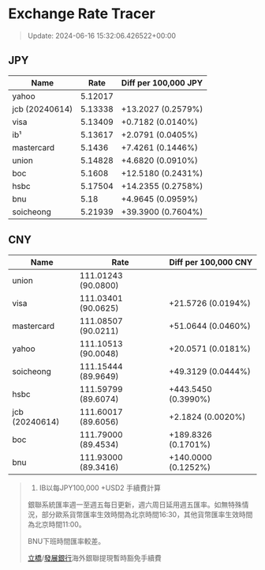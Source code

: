 # Exchange Rate Tracer

> Update: 2024-06-16 15:32:06.426522+00:00

## JPY

| Name           |    Rate | Diff per 100,000 JPY   |
|----------------|---------|------------------------|
| yahoo          | 5.12017 |                        |
| jcb (20240614) | 5.13338 | +13.2027 (0.2579%)     |
| visa           | 5.13409 | +0.7182 (0.0140%)      |
| ib¹            | 5.13617 | +2.0791 (0.0405%)      |
| mastercard     | 5.1436  | +7.4261 (0.1446%)      |
| union          | 5.14828 | +4.6820 (0.0910%)      |
| boc            | 5.1608  | +12.5180 (0.2431%)     |
| hsbc           | 5.17504 | +14.2355 (0.2758%)     |
| bnu            | 5.18    | +4.9645 (0.0959%)      |
| soicheong      | 5.21939 | +39.3900 (0.7604%)     |

## CNY

| Name           | Rate                | Diff per 100,000 CNY   |
|----------------|---------------------|------------------------|
| union          | 111.01243	(90.0800) |                        |
| visa           | 111.03401	(90.0625) | +21.5726 (0.0194%)     |
| mastercard     | 111.08507	(90.0211) | +51.0644 (0.0460%)     |
| yahoo          | 111.10513	(90.0048) | +20.0571 (0.0181%)     |
| soicheong      | 111.15444	(89.9649) | +49.3129 (0.0444%)     |
| hsbc           | 111.59799	(89.6074) | +443.5450 (0.3990%)    |
| jcb (20240614) | 111.60017	(89.6056) | +2.1824 (0.0020%)      |
| boc            | 111.79000	(89.4534) | +189.8326 (0.1701%)    |
| bnu            | 111.93000	(89.3416) | +140.0000 (0.1252%)    |


> 1. IB以每JPY100,000 +USD2 手續費計算
>
> 銀聯系統匯率週一至週五每日更新，週六周日延用週五匯率。如無特殊情況，部分歐系貨幣匯率生效時間為北京時間16:30，其他貨幣匯率生效時間為北京時間11:00。
>
> BNU下班時間匯率較差。
>
> [立橋](https://www.wlbank.com.mo/uploads/ueditor/file/20181211/1544536513900230.pdf)/[發展銀行](https://www.mdb.com.mo/Service_Charges_20230728.pdf)海外銀聯提現暫時豁免手續費

